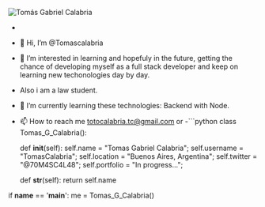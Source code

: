 ![Tomás Gabriel Calabria](https://user-images.githubusercontent.com/81932784/124131750-7b8fdb00-da56-11eb-9c0e-12a6fb78b8cb.gif)

- 
- 👋 Hi, I’m @Tomascalabria
- 👀 I’m interested in learning and hopefuly in the future, getting the chance of developing myself as a full stack developer and keep on learning new techonologies day by day.
- Also i am a law student.
- 🌱 I’m currently learning these technologies: Backend with Node.
- 📫 How to reach me  totocalabria.tc@gmail.com or
-```python
class Tomas_G_Calabria():
    
  def __init__(self):
    self.name = "Tomas Gabriel Calabria";
    self.username = "TomasCalabria";
    self.location = "Buenos Aires, Argentina";
    self.twitter = "@70M4SC4L48";
    self.portfolio = "In progress...";
  
  def __str__(self):
    return self.name

if __name__ == '__main__':
    me = Tomas_G_Calabria()
```
